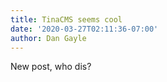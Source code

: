 ```yaml
---
title: TinaCMS seems cool
date: '2020-03-27T02:11:36-07:00'
author: Dan Gayle
---
```

New post, who dis?